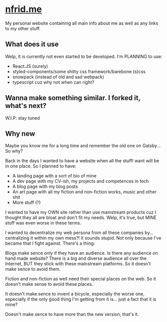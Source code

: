 # [nfrid.me](https://nfrid.me)

My personal website containing all main info about me as well as any links to my
other stuff.

## What does it use

Welp, it is currently not even started to be developed. I'm PLANNING to use:

- React.JS (surely)
- styled-components/some shitty css framework/barebone (s)css
- snowpack (instead of old and sad webpack)
- typescript cuz why not when can right?

## Wanna make something similar. I forked it, what's next?

W.I.P: stay tuned

## Why new

Maybe you know me for a long time and remember the old one on Gatsby... So why?

Back in the days I wanted to have a website when all the stuffI want will be in
one place. So I planned to have:

- A landing page with a sort of bio of mine
- A dev page with my CV-ish, my projects and competences in tech
- A blog page with my blog posts
- An art page with all my fiction and non-fiction works, music and other shit
- More stuff (?)

I wanted to have my OWN site rather than use mainstream products cuz I thought
they all are bloat and don't fit my needs. Welp, it's true, but MINE stuff was
even worse in these terms.

I wanted to decentralize my web persona from all these companies by...
centralizing it within my own mess?! It sounds stupid. Not only because I've
became that I fight against. There's a thing:

Blogs make sence only if they have an audience. Is there any audience on hand
made website? There is a big and diverse audience all over the Internet, BUT
they stick with these mainstream platforms. So it doesn't make sence to avoid
them.

Fiction and non-fiction as well need their special places on the web. So it
doesn't make sense to avoid these places.

It doesn't make sence to invent a bicycle, especially the worse one, especially
if the only good thing I'm getting from it is... just a fact that it is mine?

Doesn't make sence to have more than the new version, that's it.
